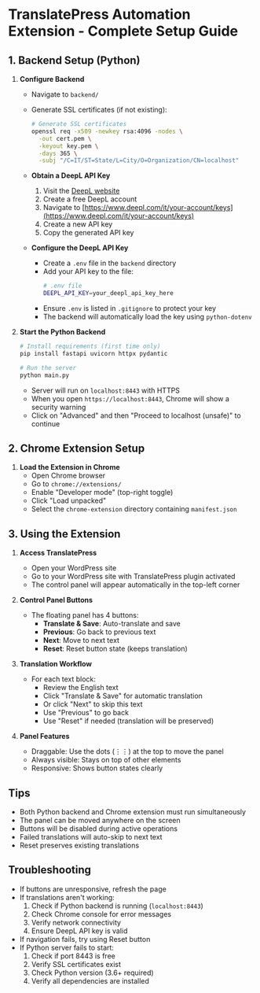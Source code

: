 # TranslatePress Automation Extension - Complete Setup Guide

## 1. Backend Setup (Python)
1. **Configure Backend**
   - Navigate to `backend/`
   - Generate SSL certificates (if not existing):
     ```bash
     # Generate SSL certificates
     openssl req -x509 -newkey rsa:4096 -nodes \
       -out cert.pem \
       -keyout key.pem \
       -days 365 \
       -subj "/C=IT/ST=State/L=City/O=Organization/CN=localhost"
     ```
   - **Obtain a DeepL API Key**
     1. Visit the [DeepL website](https://www.deepl.com/it/your-account)
     2. Create a free DeepL account
     3. Navigate to [https://www.deepl.com/it/your-account/keys](https://www.deepl.com/it/your-account/keys)
     4. Create a new API key
     5. Copy the generated API key

   - **Configure the DeepL API Key**
     - Create a `.env` file in the `backend` directory
     - Add your API key to the file:
       ```bash
       # .env file
       DEEPL_API_KEY=your_deepl_api_key_here
       ```
     - Ensure `.env` is listed in `.gitignore` to protect your key
     - The backend will automatically load the key using `python-dotenv`

2. **Start the Python Backend**
   ```bash
   # Install requirements (first time only)
   pip install fastapi uvicorn httpx pydantic

   # Run the server
   python main.py
   ```
   - Server will run on `localhost:8443` with HTTPS
   - When you open `https://localhost:8443`, Chrome will show a security warning
   - Click on "Advanced" and then "Proceed to localhost (unsafe)" to continue

## 2. Chrome Extension Setup
1. **Load the Extension in Chrome**
   - Open Chrome browser
   - Go to `chrome://extensions/`
   - Enable "Developer mode" (top-right toggle)
   - Click "Load unpacked"
   - Select the `chrome-extension` directory containing `manifest.json`

## 3. Using the Extension

1. **Access TranslatePress**
   - Open your WordPress site
   - Go to your WordPress site with TranslatePress plugin activated
   - The control panel will appear automatically in the top-left corner

2. **Control Panel Buttons**
   - The floating panel has 4 buttons:
     - **Translate & Save**: Auto-translate and save
     - **Previous**: Go back to previous text
     - **Next**: Move to next text
     - **Reset**: Reset button state (keeps translation)

3. **Translation Workflow**
   - For each text block:
     - Review the English text
     - Click "Translate & Save" for automatic translation
     - Or click "Next" to skip this text
     - Use "Previous" to go back
     - Use "Reset" if needed (translation will be preserved)

4. **Panel Features**
   - Draggable: Use the dots (⋮⋮) at the top to move the panel
   - Always visible: Stays on top of other elements
   - Responsive: Shows button states clearly

## Tips
- Both Python backend and Chrome extension must run simultaneously
- The panel can be moved anywhere on the screen
- Buttons will be disabled during active operations
- Failed translations will auto-skip to next text
- Reset preserves existing translations

## Troubleshooting
- If buttons are unresponsive, refresh the page
- If translations aren't working:
  1. Check if Python backend is running (`localhost:8443`)
  2. Check Chrome console for error messages
  3. Verify network connectivity
  4. Ensure DeepL API key is valid
- If navigation fails, try using Reset button
- If Python server fails to start:
  1. Check if port 8443 is free
  2. Verify SSL certificates exist
  3. Check Python version (3.6+ required)
  4. Verify all dependencies are installed
